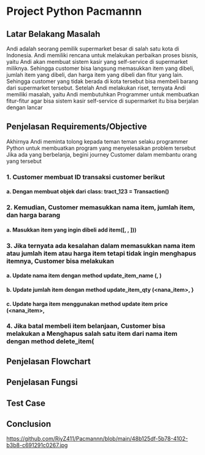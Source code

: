 # Project Python Pacmannn
## Latar Belakang Masalah
Andi adalah seorang pemilik supermarket besar di salah satu kota di Indonesia. Andi memiliki rencana untuk melakukan perbaikan proses bisnis, yaitu Andi akan membuat sistem kasir yang self-service di supermarket miliknya. Sehingga customer bisa langsung memasukkan item yang dibeli, jumlah item yang dibeli, dan harga item yang dibeli dan fitur yang lain. Sehingga customer yang tidak berada di kota tersebut bisa membeli barang dari supermarket tersebut. Setelah Andi melakukan riset, ternyata Andi memiliki masalah, yaitu Andi membutuhkan Programmer untuk membuatkan fitur-fitur agar bisa sistem kasir self-service di supermarket itu bisa berjalan dengan lancar
## Penjelasan Requirements/Objective
Akhirnya Andi meminta tolong kepada teman teman selaku programmer Python untuk
membuatkan program yang menyelesaikan problem tersebut
Jika ada yang berbelanja, begini journey Customer dalam membantu orang yang
tersebut
### 1. Customer membuat ID transaksi customer berikut
#### a. Dengan membuat objek dari class: tract_123 = Transaction() 
### 2. Kemudian, Customer memasukkan nama item, jumlah item, dan harga barang
#### a. Masukkan item yang ingin dibeli add item([<nana iten>, <jumlah iten>, <harga per item>])) 
### 3. Jika ternyata ada kesalahan dalam memasukkan nama item atau jumlah item atau harga item tetapi tidak ingin menghapus itemnya, Customer bisa melakukan 
#### a. Update nama item dengan method update_item_name (<nana iten>, <update nama item>)
#### b. Update jumlah item dengan method update_item_qty (<nana_item>, <update jumlah item>}
#### c. Update harga item menggunakan method update item price (<nana_item>, <update harga item> 
### 4. Jika batal membeli item belanjaan, Customer bisa melakukan a Menghapus salah satu item dari nama item dengan method delete_item(<nama item>
## Penjelasan Flowchart
## Penjelasan Fungsi
## Test Case
## Conclusion
https://github.com/RiyZ411/Pacmannn/blob/main/48b125df-5b78-4102-b3b8-c691291c0267.jpg
